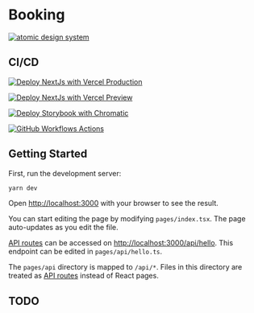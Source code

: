 # Booking

[![atomic design system](https://github.com/rhannachi/booking/public/made-with-atomic-design-system.svg)](https://bradfrost.com/blog/post/atomic-design-and-storybook/)

## CI/CD

[![Deploy NextJs with Vercel Production](https://github.com/rhannachi/booking/actions/workflows/next-production.deploy.yml/badge.svg?branch=main)](https://github.com/rhannachi/booking/actions/workflows/next-production.deploy.yml)

[![Deploy NextJs with Vercel Preview](https://github.com/rhannachi/booking/actions/workflows/next-development.deploy.yml/badge.svg?branch=development)](https://github.com/rhannachi/booking/actions/workflows/next-development.deploy.yml)

[![Deploy Storybook with Chromatic](https://github.com/rhannachi/booking/actions/workflows/storybook.deploy.yml/badge.svg)](https://github.com/rhannachi/booking/actions/workflows/storybook.deploy.yml)

[![GitHub Workflows Actions](https://github.com/rhannachi/booking/actions/workflows/workflow.yml/badge.svg)](https://github.com/rhannachi/booking/actions/workflows/workflow.yml)

## Getting Started

First, run the development server:

```bash
yarn dev
```

Open [http://localhost:3000](http://localhost:3000) with your browser to see the result.

You can start editing the page by modifying `pages/index.tsx`. The page auto-updates as you edit the file.

[API routes](https://nextjs.org/docs/api-routes/introduction) can be accessed on [http://localhost:3000/api/hello](http://localhost:3000/api/hello). This endpoint can be edited in `pages/api/hello.ts`.

The `pages/api` directory is mapped to `/api/*`. Files in this directory are treated as [API routes](https://nextjs.org/docs/api-routes/introduction) instead of React pages.

## TODO
